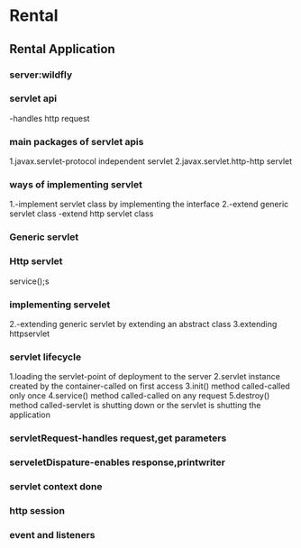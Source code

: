 # Rental

## Rental Application
### server:wildfly

### servlet api
-handles http request
### main packages of servlet apis
1.javax.servlet-protocol independent servlet
2.javax.servlet.http-http servlet

### ways of implementing servlet
1.-implement servlet class by implementing the interface
2.-extend generic servlet class
-extend http servlet class

### Generic servlet
### Http servlet
  service();s
  
### implementing servelet
2.-extending generic servlet by extending an abstract class
3.extending httpservlet

### servlet lifecycle
1.loading the servlet-point of deployment to the server
2.servlet instance created by the container-called on first access
3.init() method called-called only once
4.service() method called-called on any request
5.destroy() method called-servlet is shutting down or the servlet is shutting the application

### servletRequest-handles request,get parameters
### serveletDispature-enables response,printwriter

### servlet context done
### http session
### event and listeners
